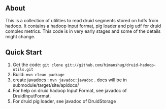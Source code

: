 ## About
This is a collection of utilities to read druid segments stored on hdfs from hadoop. It contains a hadoop input format, pig loader and pig udf for druid complex metrics.
This code is in very early stages and some of the details might change.

## Quick Start
1. Get the code: `git clone git://github.com/himanshug/druid-hadoop-utils.git`
1. Build: `mvn clean package`
1. create javadocs : `mvn javadoc:javadoc` . docs will be in submodule/target/site/apidocs/
1. For help on druid hadoop Input Format, see javadoc of DruidInputFormat.
1. For druid pig loader, see javadoc of DruidStorage
